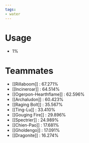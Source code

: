 ```yaml
---
tags:
- water
---
```

# Usage
- 1%
# Teammates
- [[Rillaboom]] : 67.271%
- [[Incineroar]] : 64.514%
- [[Ogerpon-Hearthflame]] : 62.596%
- [[Archaludon]] : 60.423%
- [[Raging Bolt]] : 35.567%
- [[Ting-Lu]] : 33.410%
- [[Gouging Fire]] : 29.896%
- [[Spectrier]] : 24.989%
- [[Chien-Pao]] : 17.681%
- [[Gholdengo]] : 17.091%
- [[Dragonite]] : 16.274%
